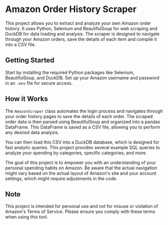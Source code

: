 # Amazon Order History Scraper

This project allows you to extract and analyze your own Amazon order history. It uses Python, Selenium and BeautifulSoup for web scraping and DuckDB for data loading and analysis. The scraper is designed to navigate through your Amazon orders, save the details of each item and compile it into a CSV file. 

## Getting Started

Start by installing the required Python packages like Selenium, BeautifulSoup, and DuckDB. Set up your Amazon username and password in an `.env` file for secure access. 

## How it Works

The `AmazonScraper` class automates the login process and navigates through your order history pages to save the details of each order. The scraped order data is then parsed using BeautifulSoup and organized into a pandas DataFrame. This DataFrame is saved as a CSV file, allowing you to perform any desired data analysis.

You can then load this CSV into a DuckDB database, which is designed for fast analytic queries. This project provides several example SQL queries to analyze your spending by categories, specific categories, and more. 

The goal of this project is to empower you with an understanding of your personal spending habits on Amazon. Be aware that the actual navigation might vary based on the actual layout of Amazon's site and your account settings, which might require adjustments in the code.

## Note

This project is intended for personal use and not for misuse or violation of Amazon's Terms of Service. Please ensure you comply with these terms when using this tool.